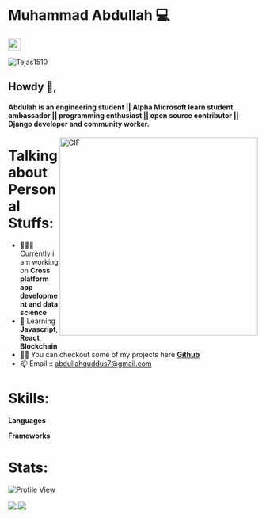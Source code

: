 # Muhammad Abdullah 💻
<p>
<a href="https://www.linkedin.com/in/muhammad-abdullah7/"><img src="https://img.shields.io/badge/linkedin-%230077B5.svg?&style=for-the-badge&logo=linkedin&logoColor=white" height=25>
 </a> 
</p>
 
<p align="left"> <img src="https://komarev.com/ghpvc/?username=Tejas1510" alt="Tejas1510" /> </p> 
  
## Howdy 👋,           
#### Abdulah is an engineering student || Alpha Microsoft learn student ambassador || programming enthusiast || open source contributor || Django developer and community worker.
<img align="right" alt="GIF" src="https://miro.medium.com/max/875/1*Urc28sbnORGOW5oyohQ06g.gif" width="400px" />  

# Talking about Personal Stuffs:

- 👨🏽‍💻 Currently i am working on **Cross platform app development and data science**
- 🌱 Learning **Javascript**,  **React**, **Blockchain**
- 👨‍💻 You can checkout some of my projects here <a href="https://github.com/MuhammadAbdullah-hash">**Github**</a>
- 📫 Email :: abdullahquddus7@gmail.com

# Skills:

**Languages**
 
**Frameworks**

 # Stats:
 
![Profile View](http://estruyf-github.azurewebsites.net/api/VisitorHit?user=MuhammadAbdullah-hash&repo=github-visitors-badge&countColorcountColor&countColor=%237B1E7A)

<a href="https://MuhammadAbdullah-hash.github.io">
  <img src="https://github-readme-stats.vercel.app/api?username=MuhammadAbdullah-hash&count_private=true" align="center"/>
</a>
<a href="https://MuhammadAbdullah-hash.github.io">
  <img src="https://github-readme-stats.vercel.app/api/top-langs/?username=MuhammadAbdullah-hash&layout=compact" align="center"/>
</a>


